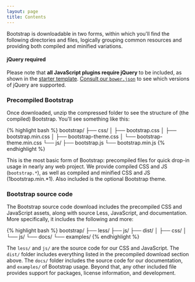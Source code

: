 ```yaml
---
layout: page
title: Contents
---
```


Bootstrap is downloadable in two forms, within which you'll find the following directories and files, logically grouping common resources and providing both compiled and minified variations.

<div class="bs-callout bs-callout-warning" id="jquery-required">
  <h4>jQuery required</h4>
  <p>Please note that <strong>all JavaScript plugins require jQuery</strong> to be included, as shown in the <a href="#template">starter template</a>. <a href="{{ site.repo }}/blob/v{{ site.current_version }}/bower.json">Consult our <code>bower.json</code></a> to see which versions of jQuery are supported.</p>
</div>

### Precompiled Bootstrap

Once downloaded, unzip the compressed folder to see the structure of (the compiled) Bootstrap. You'll see something like this:

<!-- NOTE: This info is intentionally duplicated in the README. Copy any changes made here over to the README too. -->

{% highlight bash %}
bootstrap/
├── css/
│   ├── bootstrap.css
│   ├── bootstrap.min.css
│   ├── bootstrap-theme.css
│   └── bootstrap-theme.min.css
└── js/
    ├── bootstrap.js
    └── bootstrap.min.js
{% endhighlight %}

This is the most basic form of Bootstrap: precompiled files for quick drop-in usage in nearly any web project. We provide compiled CSS and JS (`bootstrap.*`), as well as compiled and minified CSS and JS (1bootstrap.min.*1). Also included is the optional Bootstrap theme.

### Bootstrap source code

The Bootstrap source code download includes the precompiled CSS and JavaScript assets, along with source Less, JavaScript, and documentation. More specifically, it includes the following and more:

{% highlight bash %}
bootstrap/
├── less/
├── js/
├── dist/
│   ├── css/
│   └── js/
└── docs/
    └── examples/
{% endhighlight %}

The `less/` and `js/` are the source code for our CSS and JavaScript. The `dist/` folder includes everything listed in the precompiled download section above. The `docs/` folder includes the source code for our documentation, and `examples/` of Bootstrap usage. Beyond that, any other included file provides support for packages, license information, and development.
